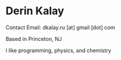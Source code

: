 # Derin Kalay
Contact Email: dkalay.ru [at] gmail [dot] com

Based in Princeton, NJ


I like programming, physics, and chemistry

